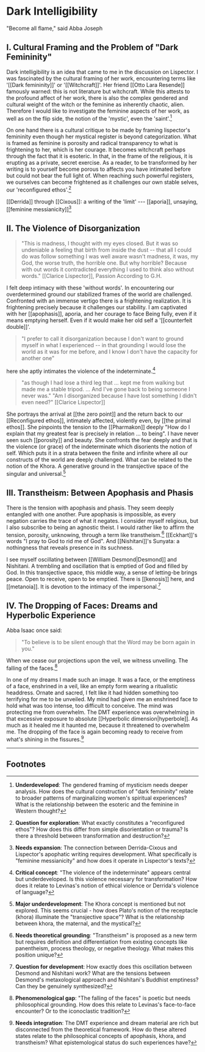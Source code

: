 # Dark Intelligibility

"Become all flame," said Abba Joseph

## I. Cultural Framing and the Problem of "Dark Femininity"

Dark intelligibility is an idea that came to me in the discussion on Lispector. I was fascinated by the cultural framing of her work, encountering terms like '[[Dark femininity]]' or '[[Witchcraft]]'. Her friend [[Otto Lara Resende]] famously warned: this is not literature but witchcraft. While this attests to the profound affect of her work, there is also the complex gendered and cultural weight of the witch or the feminine as inherently chaotic, alien. Therefore I would like to investigate the feminine aspects of her work, as well as on the flip side, the notion of the 'mystic', even the 'saint'.[^1]

On one hand there is a cultural critique to be made by framing lispector's femininity even though her mystical register is beyond categorization. What is framed as feminine is porosity and radical transparency to what is frightening to her, which is her courage. It becomes witchcraft perhaps through the fact that it is esoteric. In that, in the frame of the religious, it is erupting as a private, secret exercise. As a reader, to be transformed by her writing is to yourself become porous to affects you have intimated before but could not bear the full light of. When reaching such powerful registers, we ourselves can become frightened as it challenges our own stable selves, our 'reconfigured ethos'.[^2]

[[Derrida]] through [[Cixous]]: a writing of the 'limit' --- [[aporia]], unsaying, [[feminine messianicity]][^3]

## II. The Violence of Disorganization

>"This is madness, I thought with my eyes closed. But it was so undeniable a feeling that birth from inside the dust -- that all I could do was follow something I was well aware wasn't madness, it was, my God, the worse truth, the horrible one. But why horrible? Because with out words it contradicted everything I used to think also without words." [[Clarice Lispector]], Passion According to G.H.

I felt deep intimacy with these 'without words'. In encountering our overdetermined ground our stabilized frames of the world are challenged. Confronted with an immense vertigo there is a frightening realization. It is frightening precisely because it challenges our stability. I am captivated with her [[apophasis]], aporia, and her courage to face Being fully, even if it means emptying herself. Even if it would make her old self a '[[counterfeit double]]'.

>"I prefer to call it disorganization because I don't want to ground myself in what I experienced -- in that grounding I would lose the world as it was for me before, and I know I don't have the capacity for another one"

here she aptly intimates the violence of the indeterminate.[^4]

>"as though I had lose a third leg that ... kept me from walking but made me a stable tripod. ... And I've gone back to being someone I never was." "Am I disorganized because I have lost something I didn't even need?" [[Clarice Lispector]]

She portrays the arrival at [[the zero point]] and the return back to our [[Reconfigured ethos]], intimately affected, violently even, by [[the primal ethos]]. She pinpoints the tension to the [[Pharmakon]] deeply "How do I explain that my greatest fear is precisely in relation ... to being". I have never seen such [[porosity]] and beauty. She confronts the fear deeply and that is the violence (or grace) of the indeterminate which disorients the notion of self. Which puts it in a strata between the finite and infinite where all our constructs of the world are deeply challenged. What can be related to the notion of the Khora. A generative ground in the transjective space of the singular and universal.[^5]

## III. Transtheism: Between Apophasis and Phasis

There is the tension with apophasis and phasis. They seem deeply entangled with one another. Pure apophasis is impossible, as every negation carries the trace of what it negates. I consider myself religious, but I also subscribe to being an agnostic theist. I would rather like to affirm the tension, porosity, unknowing, through a term like transtheism.[^6] [[Eckhart]]'s words "I pray to God to rid me of God". And [[Nishitani]]'s Sunyata: a nothingness that reveals presence in its suchness.

I see myself oscillating between [[William Desmond|Desmond]] and Nishitani. A trembling and oscillation that is emptied of God and filled by God. In this transjective space, this middle way, a sense of letting-be brings peace. Open to receive, open to be emptied. There is [[kenosis]] here, and [[metanoia]]. It is devotion to the intimacy of the impersonal.[^7]

## IV. The Dropping of Faces: Dreams and Hyperbolic Experience

Abba Isaac once said:

> "To believe is to be silent enough that the Word may be born again in you."

When we cease our projections upon the veil, we witness unveiling. The falling of the faces.[^8]

In one of my dreams I made such an image. It was a face, or the emptiness of a face, enshrined in a veil, like an empty form wearing a ritualistic headdress. Ornate and sacred, I felt like it had hidden something too terrifying for me to be unveiled. My mind had given me an enshrined face to hold what was too intense, too difficult to conceive. The mind was protecting me from overwhelm. The DMT experience was overwhelming in that excessive exposure to absolute [[Hyperbolic dimension|hyperbole]]. As much as it healed me it haunted me, because it threatened to overwhelm me. The dropping of the face is again becoming ready to receive from what's shining in the fissures.[^9]

---

## Footnotes

[^1]: **Underdeveloped**: The gendered framing of mysticism needs deeper analysis. How does the cultural construction of "dark femininity" relate to broader patterns of marginalizing women's spiritual experiences? What is the relationship between the esoteric and the feminine in Western thought?

[^2]: **Question for exploration**: What exactly constitutes a "reconfigured ethos"? How does this differ from simple disorientation or trauma? Is there a threshold between transformation and destruction?

[^3]: **Needs expansion**: The connection between Derrida-Cixous and Lispector's apophatic writing requires development. What specifically is "feminine messianicity" and how does it operate in Lispector's texts?

[^4]: **Critical concept**: "The violence of the indeterminate" appears central but underdeveloped. Is this violence necessary for transformation? How does it relate to Levinas's notion of ethical violence or Derrida's violence of language?

[^5]: **Major underdevelopment**: The Khora concept is mentioned but not explored. This seems crucial - how does Plato's notion of the receptacle (khora) illuminate the "transjective space"? What is the relationship between khora, the maternal, and the mystical?

[^6]: **Needs theoretical grounding**: "Transtheism" is proposed as a new term but requires definition and differentiation from existing concepts like panentheism, process theology, or negative theology. What makes this position unique?

[^7]: **Question for development**: How exactly does this oscillation between Desmond and Nishitani work? What are the tensions between Desmond's metaxological approach and Nishitani's Buddhist emptiness? Can they be genuinely synthesized?

[^8]: **Phenomenological gap**: "The falling of the faces" is poetic but needs philosophical grounding. How does this relate to Levinas's face-to-face encounter? Or to the iconoclastic tradition?

[^9]: **Needs integration**: The DMT experience and dream material are rich but disconnected from the theoretical framework. How do these altered states relate to the philosophical concepts of apophasis, khora, and transtheism? What epistemological status do such experiences have?